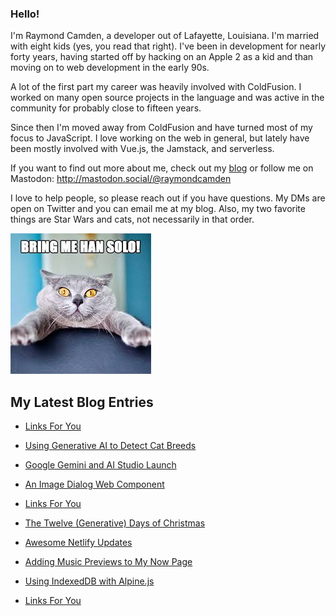 ### Hello!

I'm Raymond Camden, a developer out of Lafayette, Louisiana. I'm married with eight kids (yes, you read that right). I've been in development for nearly forty years, having started off by hacking on an Apple 2 as a kid and than moving on to web development in the early 90s.

A lot of the first part my career was heavily involved with ColdFusion. I worked on many open source projects in the language and was active in the community for probably close to fifteen years. 

Since then I'm moved away from ColdFusion and have turned most of my focus to JavaScript. I love working on the web in general, but lately have been mostly involved with Vue.js, the Jamstack, and serverless. 

If you want to find out more about me, check out my [blog](https://www.raymondcamden.com) or follow me on Mastodon: <http://mastodon.social/@raymondcamden>

I love to help people, so please reach out if you have questions. My DMs are open on Twitter and you can email me at my blog. Also, my two favorite things are Star Wars and cats, not necessarily in that order.

![Star Wars cat](https://raw.githubusercontent.com/cfjedimaster/cfjedimaster/master/cat.jpg)

<!-- RSS -->
## My Latest Blog Entries

* [Links For You](https://www.raymondcamden.com/2023/12/23/links-for-you)

* [Using Generative AI to Detect Cat Breeds](https://www.raymondcamden.com/2023/12/18/using-generative-ai-to-detect-cat-breeds)

* [Google Gemini and AI Studio Launch](https://www.raymondcamden.com/2023/12/14/google-gemini-and-ai-studio-launch)

* [An Image Dialog Web Component](https://www.raymondcamden.com/2023/12/13/an-image-dialog-web-component)

* [Links For You](https://www.raymondcamden.com/2023/12/10/links-for-you)

* [The Twelve (Generative) Days of Christmas](https://www.raymondcamden.com/2023/12/08/the-twelve-generative-days-of-christmas)

* [Awesome Netlify Updates](https://www.raymondcamden.com/2023/12/06/awesome-netlify-updates)

* [Adding Music Previews to My Now Page](https://www.raymondcamden.com/2023/11/29/adding-music-previews-to-my-now-page)

* [Using IndexedDB with Alpine.js](https://www.raymondcamden.com/2023/11/26/using-indexeddb-with-alpinejs)

* [Links For You](https://www.raymondcamden.com/2023/11/20/links-for-you)

<!-- ENDRSS -->

